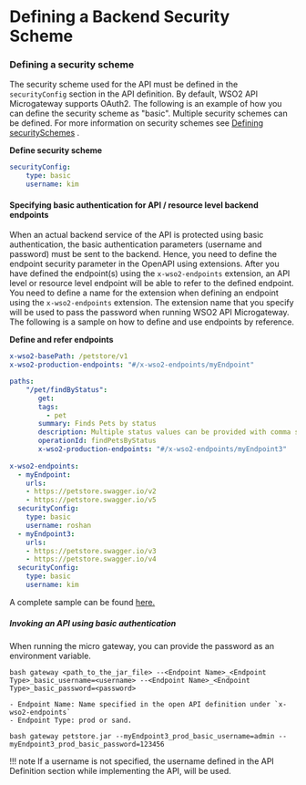 # Defining a Backend Security Scheme

### Defining a security scheme

The security scheme used for the API must be defined in the `securityConfig` section in the API definition. By default, WSO2 API Microgateway supports OAuth2. The following is an example of how you can define the security scheme as "basic". Multiple security schemes can be defined. For more information on security schemes see [Defining securitySchemes](https://swagger.io/docs/specification/authentication/) .

**Define security scheme**

``` yaml
securityConfig:
    type: basic
    username: kim
```

#### Specifying basic authentication for API / resource level backend endpoints

When an actual backend service of the API is protected using basic authentication, the basic authentication parameters (username and password) must be sent to the backend. Hence, you need to define the endpoint security parameter in the OpenAPI using extensions. After you have defined the endpoint(s) using the `x-wso2-endpoints` extension, an API level or resource level endpoint will be able to refer to the defined endpoint. You need to define a name for the extension when defining an endpoint using the `x-wso2-endpoints` extension. The extension name that you specify will be used to pass the password when running WSO2 API Microgateway. The following is a sample on how to define and use endpoints by reference.

**Define and refer endpoints**

``` yaml
x-wso2-basePath: /petstore/v1
x-wso2-production-endpoints: "#/x-wso2-endpoints/myEndpoint"

paths:
    "/pet/findByStatus":
       get:
       tags:
         - pet
       summary: Finds Pets by status
       description: Multiple status values can be provided with comma separated strings
       operationId: findPetsByStatus
       x-wso2-production-endpoints: "#/x-wso2-endpoints/myEndpoint3"
    
x-wso2-endpoints:
  - myEndpoint:
    urls:
    - https://petstore.swagger.io/v2
    - https://petstore.swagger.io/v5
  securityConfig:
    type: basic
    username: roshan
  - myEndpoint3:
    urls:
    - https://petstore.swagger.io/v3
    - https://petstore.swagger.io/v4
  securityConfig:
    type: basic
    username: kim
```

A complete sample can be found [here.](https://github.com/wso2/product-microgateway/blob/master/samples/endpoint_by_reference_sample.yaml)

##### Invoking an API using basic authentication

When running the micro gateway, you can provide the password as an environment variable.

``` text tab="Format"
bash gateway <path_to_the_jar_file> --<Endpoint Name>_<Endpoint Type>_basic_username=<username> --<Endpoint Name>_<Endpoint Type>_basic_password=<password> 

- Endpoint Name: Name specified in the open API definition under `x-wso2-endpoints`
- Endpoint Type: prod or sand.
```

``` text tab="Example"
bash gateway petstore.jar --myEndpoint3_prod_basic_username=admin --myEndpoint3_prod_basic_password=123456
```

!!! note 
    If a username is not specified, the username defined in the API Definition section while implementing the API, will be used.

